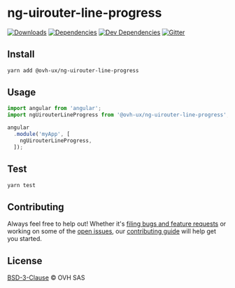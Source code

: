 # ng-uirouter-line-progress


[![Downloads](https://badgen.net/npm/dt/@ovh-ux/ng-uirouter-line-progress)](https://npmjs.com/package/@ovh-ux/ng-uirouter-line-progress) [![Dependencies](https://badgen.net/david/dep/ovh-ux/manager/packages/components/ng-uirouter-line-progress)](https://npmjs.com/package/@ovh-ux/ng-uirouter-line-progress?activeTab=dependencies) [![Dev Dependencies](https://badgen.net/david/dev/ovh-ux/manager/packages/components/ng-uirouter-line-progress)](https://npmjs.com/package/@ovh-ux/ng-uirouter-line-progress?activeTab=dependencies) [![Gitter](https://badgen.net/badge/gitter/ovh-ux/blue?icon=gitter)](https://gitter.im/ovh/ux)

## Install

```sh
yarn add @ovh-ux/ng-uirouter-line-progress
```
## Usage

```js
import angular from 'angular';
import ngUirouterLineProgress from '@ovh-ux/ng-uirouter-line-progress';

angular
  .module('myApp', [
    ngUirouterLineProgress,
  ]);
```

## Test

```sh
yarn test
```

## Contributing

Always feel free to help out! Whether it's [filing bugs and feature requests](https://github.com/ovh-ux/manager/issues/new) or working on some of the [open issues](https://github.com/ovh-ux/manager/issues), our [contributing guide](CONTRIBUTING.md) will help get you started.

## License

[BSD-3-Clause](LICENSE) © OVH SAS
